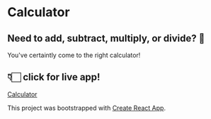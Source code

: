 # Calculator

## Need to add, subtract, multiply, or divide? 💭

You've certaintly come to the right calculator!

## 👇🏻 click for live app!

[Calculator](https://jolly-fermat-3df33a.netlify.app/)

This project was bootstrapped with [Create React App](https://github.com/facebook/create-react-app).
